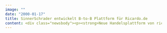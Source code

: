 ```yaml
---
image: ""
date: "2000-01-17"
title: SinnerSchrader entwickelt B-to-B Plattform für Ricardo.de
content: <div class="newsbody"><p><strong>Neue Handelsplattform von ricardo.de bietet Business-to-Business Auktionen und wird im März international.</strong></p><p>Der eBusiness-Spezialist SinnerSchrader hat für Deutschlands führendes Online-Auktionshaus ricardo.de nach verschiedenen Consumer-Kanälen jetzt ein weiteres Verkaufsformat realisiert. Auf der heute freigeschalteten Website ricardoBIZ können erstmals auch Firmen Waren und Dienstleistungen über flexible Preisfindungsmechanismen anbieten und selbst ersteigern. Marktforscher sagen dem Markt ein rasantes Wachstum voraus. So soll das Volumen der Business-to-Business Auktionen allein in den USA auf bis zu 53 Milliarden Dollar im Jahr 2002 anwachsen. SinnerSchrader geht davon aus, dass der europäische Markt für Online-Auktionen bei entsprechenden Angeboten im gleichen Zeitraum rund fünf Milliarden Dollar erreichen kann.</p><p>Anders als im Privatkundengeschäft zählen im professionellen Handel neben dem Preis die Vertriebskosten zu den kritischen Erfolgsfaktoren. Online-Auktionen ermöglichen Firmen einen sehr kostengünstigen Weg zum Kunden. Über hochfrequentierte digitale Verkaufskanäle wie ricardoBIZ können Unternehmen bis zu neunzig Prozent dieser Kosten einsparen. Der Aufwand für die Angebotserstellung wird minimiert, eine gesonderte Vermarktung entfällt komplett. Spezial- und Nischenprodukte werden schneller und meist zu einem besseren Preis verkauft.</p><p>ricardoBIZ verfügt zunächst über neun Handelsplätze, in denen rund um die Uhr Produkte und Dienstleistungen unter den Hammer kommen. Informationsdienste ergänzen die Plattform zu einem lebendigen digitalen Wirtschaftsstandort. "SinnerSchrader bündelt auf ricardoBIZ eine Vielzahl innovativer eBusiness-Lösungen. Das heute gestartete Auktionsformat ist mit Sicherheit die derzeit interessanteste B-to-B Anwendung in Deutschland", urteilt der Vorstandsvorsitzende Oliver Sinner.</p><p>SinnerSchrader wird als eBusiness-Partner von ricardo.de den Handelsplatz ricardoBIZ auch nach seinem Start betreuen. In Vorbereitung sind die Integration von Ausschreibungen und neuer Versteigerungsformate wie Holländische- und Englische Auktionen. Die Internationalisierung und damit die Möglichkeit zu weltweitem Handel ist für März 2000 geplant. SinnerSchrader betreut für beide Auktionsplattformen darüber hinaus den Online-Media Etat inklusive Strategie und Bannerdesign.</p></div>
---
```

